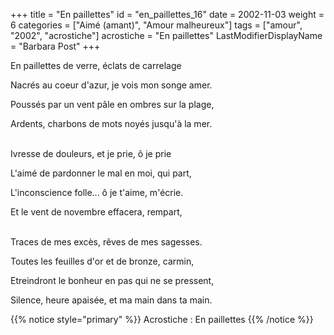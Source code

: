 +++
title = "En paillettes"
id = "en_paillettes_16"
date = 2002-11-03
weight = 6
categories = ["Aimé (amant)", "Amour malheureux"]
tags = ["amour", "2002", "acrostiche"]
acrostiche = "En paillettes"
LastModifierDisplayName = "Barbara Post"
+++

En paillettes de verre, éclats de carrelage

Nacrés au coeur d'azur, je vois mon songe amer.

Poussés par un vent pâle en ombres sur la plage,

Ardents, charbons de mots noyés jusqu'à la mer.

 \
Ivresse de douleurs, et je prie, ô je prie

L'aimé de pardonner le mal en moi, qui part,

L'inconscience folle... ô je t'aime, m'écrie.

Et le vent de novembre effacera, rempart,

 \
Traces de mes excès, rêves de mes sagesses.

Toutes les feuilles d'or et de bronze, carmin,

Etreindront le bonheur en pas qui ne se pressent,

Silence, heure apaisée, et ma main dans ta main.

{{% notice style="primary" %}}
Acrostiche : En paillettes
{{% /notice %}}
